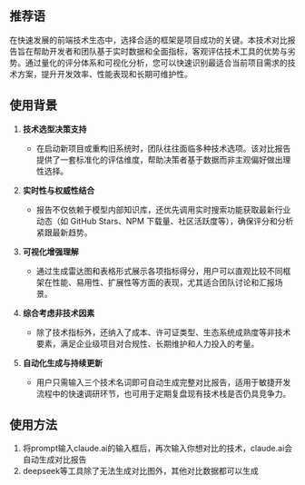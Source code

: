 ## 推荐语

在快速发展的前端技术生态中，选择合适的框架是项目成功的关键。本技术对比报告旨在帮助开发者和团队基于实时数据和全面指标，客观评估技术工具的优势与劣势。通过量化的评分体系和可视化分析，您可以快速识别最适合当前项目需求的技术方案，提升开发效率、性能表现和长期可维护性。

## 使用背景

1. **技术选型决策支持**
   - 在启动新项目或重构旧系统时，团队往往面临多种技术选项。该对比报告提供了一套标准化的评估维度，帮助决策者基于数据而非主观偏好做出理性选择。

2. **实时性与权威性结合**
   - 报告不仅依赖于模型内部知识库，还优先调用实时搜索功能获取最新行业动态（如 GitHub Stars、NPM 下载量、社区活跃度等），确保评分和分析紧跟最新趋势。

3. **可视化增强理解**
   - 通过生成雷达图和表格形式展示各项指标得分，用户可以直观比较不同框架在性能、易用性、扩展性等方面的表现，尤其适合团队讨论和汇报场景。

4. **综合考虑非技术因素**
   - 除了技术指标外，还纳入了成本、许可证类型、生态系统成熟度等非技术要素，满足企业级项目对合规性、长期维护和人力投入的考量。

5. **自动化生成与持续更新**
   - 用户只需输入三个技术名词即可自动生成完整对比报告，适用于敏捷开发流程中的快速调研环节，也可用于定期复盘现有技术栈是否仍具竞争力。


## 使用方法

1. 将prompt输入claude.ai的输入框后，再次输入你想对比的技术，claude.ai会自动生成对比报告
2. deepseek等工具除了无法生成对比图外，其他对比数据都可以生成